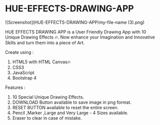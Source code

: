 # HUE-EFFECTS-DRAWING-APP

![Screenshot](HUE-EFFECTS-DRAWING-APP/my-file-name (3).png)

HUE EFFECTS DRAWING APP is a User Friendly Drawing App with 10 Unique Drawing Effects 🔥. Now enhance your Imagination and Innovative Skills and turn them into a piece of Art.

Create using :
1. HTML5 with HTML Canvas🔥
2. CSS3
3. JavaScript
4. Bootstrap 4

Features :
1. 10 Special Unique Drawing Effects.
2. DOWNLOAD Button available to save image in png format.
3. RESET BUTTON available to reset the entire screen.
4. Pencil ,Marker ,Large and Very Large - 4 Sizes available.
5. Eraser to clear in case of mistake.
